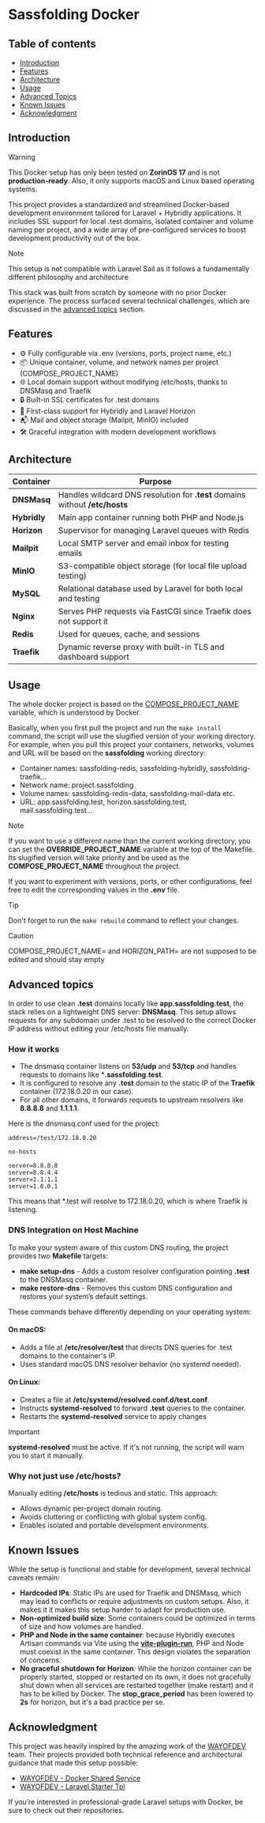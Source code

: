 # Sassfolding Docker

## Table of contents
- [Introduction](#introduction)
- [Features](#features)
- [Architecture](#architecture)
- [Usage](#usage)
- [Advanced Topics](#advanced-topics)
- [Known Issues](#known-issues)
- [Acknowledgment](#acknowledgment)

## Introduction

> [!WARNING]  
> This Docker setup has only been tested on **ZorinOS 17** and is not **production-ready**.
> Also, it only supports macOS and Linux based operating systems.

This project provides a standardized and streamlined Docker-based development environment tailored for Laravel + Hybridly
applications. It includes SSL support for local .test domains, isolated container and volume naming per project, and a
wide array of pre-configured services to boost development productivity out of the box.

> [!NOTE]  
> This setup is not compatible with Laravel Sail as it follows a fundamentally different philosophy and architecture

This stack was built from scratch by someone with no prior Docker experience. The process surfaced several technical
challenges, which are discussed in the [advanced topics](#advanced-topics) section.

## Features

- ⚙️ Fully configurable via .env (versions, ports, project name, etc.)
- 📦 Unique container, volume, and network names per project (COMPOSE_PROJECT_NAME)
- 🌐 Local domain support without modifying /etc/hosts, thanks to DNSMasq and Traefik
- 🔒 Built-in SSL certificates for .test domains
- 🚀 First-class support for Hybridly and Laravel Horizon
- 📬 Mail and object storage (Mailpit, MinIO) included
- 🛠️ Graceful integration with modern development workflows

## Architecture

| Container    | Purpose                                                                      |
|--------------|------------------------------------------------------------------------------|
| **DNSMasq**  | Handles wildcard DNS resolution for **.test** domains without **/etc/hosts** |
| **Hybridly** | Main app container running both PHP and Node.js                              |
| **Horizon**  | Supervisor for managing Laravel queues with Redis                            |
| **Mailpit**  | Local SMTP server and email inbox for testing emails                         |
| **MinIO**    | S3-compatible object storage (for local file upload testing)                 |
| **MySQL**    | Relational database used by Laravel for both local and testing               |
| **Nginx**    | Serves PHP requests via FastCGI since Traefik does not support it            |
| **Redis**    | Used for queues, cache, and sessions                                         |
| **Traefik**  | Dynamic reverse proxy with built-in TLS and dashboard support                |

## Usage

The whole docker project is based on the [COMPOSE_PROJECT_NAME](https://docs.docker.com/compose/how-tos/environment-variables/envvars/#compose_project_name)
variable, which is understood by Docker.

Basically, when you first pull the project and run the ```make install``` command, the script will use the slugified
version of your working directory. For example, when you pull this project your containers, networks, volumes and URL
will be based on the **sassfolding** working directory:

- Container names: sassfolding-redis, sassfolding-hybridly, sassfolding-traefik...
- Network name: project.sassfolding
- Volume names: sassfolding-redis-data, sassfolding-mail-data etc.
- URL: app.sassfolding.test, horizon.sassfolding.test, mail.sassfolding.test...

> [!NOTE]
> If you want to use a different name than the current working directory, you can set the **OVERRIDE_PROJECT_NAME**
> variable at the top of the Makefile. Its slugified version will take priority and be used as the
> **COMPOSE_PROJECT_NAME** throughout the project.

If you want to experiment with versions, ports, or other configurations, feel free to edit the corresponding values
in the **.env** file.

> [!TIP]
> Don't forget to run the ```make rebuild``` command to reflect your changes.

> [!CAUTION]
> COMPOSE_PROJECT_NAME= and HORIZON_PATH= are not supposed to be edited and should stay empty

## Advanced topics

In order to use clean **.test** domains locally like **app.sassfolding.test**, the stack relies on a lightweight
DNS server: **DNSMasq**. This setup allows requests for any subdomain under .test to be resolved to the correct Docker IP
address without editing your /etc/hosts file manually.

### How it works

- The dnsmasq container listens on **53/udp** and **53/tcp** and handles requests to domains like ***.sassfolding.test**.
- It is configured to resolve any **.test** domain to the static IP of the **Traefik** container (172.18.0.20 in our case).
- For all other domains, it forwards requests to upstream resolvers like **8.8.8.8** and **1.1.1.1**.

Here is the dnsmasq.conf used for the project:

```apacheconf
address=/test/172.18.0.20

no-hosts

server=8.8.8.8
server=8.8.4.4
server=1.1.1.1
server=1.0.0.1
```
This means that *.test will resolve to 172.18.0.20, which is where Traefik is listening.

### DNS Integration on Host Machine

To make your system aware of this custom DNS routing, the project provides two **Makefile** targets:

- **make setup-dns** - Adds a custom resolver configuration pointing **.test** to the DNSMasq container.
- **make restore-dns** - Removes this custom DNS configuration and restores your system’s default settings.

These commands behave differently depending on your operating system:

#### On macOS:

- Adds a file at **/etc/resolver/test** that directs DNS queries for .test domains to the container's IP.
- Uses standard macOS DNS resolver behavior (no systemd needed).

#### On Linux:

- Creates a file at **/etc/systemd/resolved.conf.d/test.conf**.
- Instructs **systemd-resolved** to forward **.test** queries to the container.
- Restarts the **systemd-resolved** service to apply changes

> [!IMPORTANT]
> **systemd-resolved** must be active. If it's not running, the script will warn you to start it manually.

### Why not just use /etc/hosts?

Manually editing **/etc/hosts** is tedious and static. This approach:

- Allows dynamic per-project domain routing.
- Avoids cluttering or conflicting with global system config.
- Enables isolated and portable development environments.

## Known Issues

While the setup is functional and stable for development, several technical caveats remain:

- **Hardcoded IPs**: Static IPs are used for Traefik and DNSMasq, which may lead to conflicts or require adjustments on
custom setups. Also, it makes it it makes this setup harder to adapt for production use.
- **Non-optimized build size**: Some containers could be optimized in terms of size and how volumes are handled.
- **PHP and Node in the same container**: because Hybridly executes Artisan commands via Vite using the
[**vite-plugin-run**](https://hybridly.dev/configuration/vite#run), PHP and Node must coexist in the same container.
This design violates the separation of concerns.
- **No graceful shutdown for Horizon**: While the horizon container can be properly started, stopped or restarted on its
own, it does not gracefully shut down when all services are restarted together (make restart) and it has to be killed by
Docker. The **stop_grace_period** has been lowered to **2s** for horizon, but it's a bad practice per se.

## Acknowledgment

This project was heavily inspired by the amazing work of the [WAYOFDEV](https://github.com/wayofdev) team. Their
projects provided both technical reference and architectural guidance that made this setup possible:

- [WAYOFDEV - Docker Shared Service](https://github.com/wayofdev/docker-shared-service)
- [WAYOFDEV - Laravel Starter Tpl](https://github.com/wayofdev/laravel-starter-tpl)

If you’re interested in professional-grade Laravel setups with Docker, be sure to check out their repositories.
